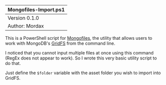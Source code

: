 |Mongofiles-Import.ps1|  
|---------------------|
|Version 0.1.0        |
|Author: Mordax       |

This is a PowerShell script for [Mongofiles](https://docs.mongodb.com/manual/reference/program/mongofiles/), the utility that allows
users to work with MongoDB's [GridFS](https://docs.mongodb.com/manual/core/gridfs/) from the command line. 

I noticed that you cannot input multiple files at once using this command (RegEx does not 
appear to work). So I wrote this very basic utility script to do that. 

Just define the `$folder` variable with the asset folder you wish to 
import into GridFS.
